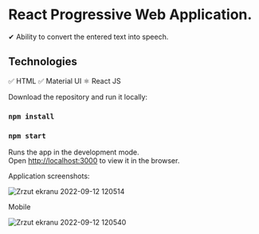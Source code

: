 # React Progressive Web Application.

✔ Ability to convert the entered text into speech.

## Technologies
✅ HTML ✅ Material UI ⚛ React JS


Download the repository and run it locally:

### `npm install`

### `npm start`

Runs the app in the development mode.<br />
Open [http://localhost:3000](http://localhost:3000) to view it in the browser.

Application screenshots: 

![Zrzut ekranu 2022-09-12 120514](https://user-images.githubusercontent.com/92208474/189629597-b806b11c-39cf-4a68-8570-0b5db7fd370b.jpg)

Mobile 

![Zrzut ekranu 2022-09-12 120540](https://user-images.githubusercontent.com/92208474/189629618-30af2a91-13c4-4f26-a8d9-20c1852baa5e.jpg)
